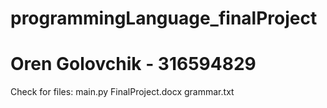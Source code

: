 # programmingLanguage_finalProject
# Oren Golovchik - 316594829

Check for files:
main.py 
FinalProject.docx
grammar.txt
